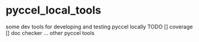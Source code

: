 # pyccel_local_tools
some dev tools for developing and testing pyccel  locally 
TODO
[] coverage
[] doc checker
... other pyccel tools
